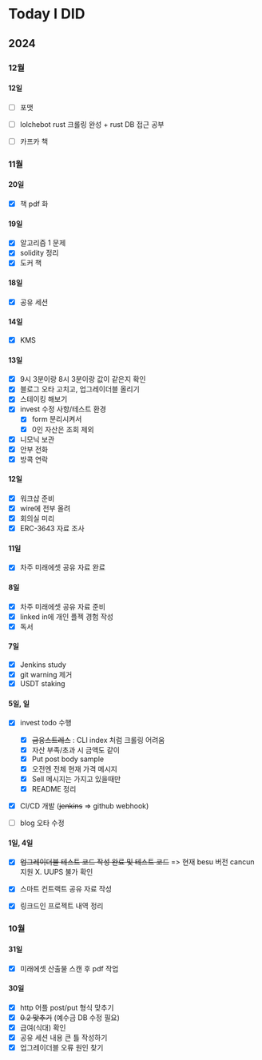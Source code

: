 # Today I DID



## 2024



### 12월

#### 12일

- [ ] 포맷
- [ ] lolchebot rust 크롤링 완성 + rust DB 접근 공부
- [ ] 카프카 책



### 11월

#### 20일

- [x] 책 pdf 화

#### 19일


- [x] 알고리즘 1 문제
- [x] solidity 정리
- [x] 도커 책
#### 18일

- [x] 공유 세션

#### 14일

- [x] KMS

#### 13일

- [x] 9시 3분이랑 8시 3분이랑 값이 같은지 확인
- [x] 블로그 오타 고치고, 업그레이더블 올리기
- [x] 스테이킹 해보기
- [x] invest 수정 사항/테스트 환경
  - [x] form 분리시켜서
  - [x] 0인 자산은 조회 제외

- [x] 니모닉 보관
- [x] 안부 전화
- [x] 방콕 연락

#### 12일

- [x] 워크샵 준비
- [x] wire에 전부 올려
- [x] 회의실 미리
- [x] ERC-3643 자료 조사

#### 11일 

- [x] 차주 미래에셋 공유 자료 완료

#### 8일 

- [x] 차주 미래에셋 공유 자료 준비
- [x] linked in에 개인 플젝 경험 작성
- [x] 독서

#### 7일

- [x] Jenkins study
- [x] git warning 제거
- [x] USDT staking

#### 5일, 일

- [x] invest todo 수행
  - [x] ~~금융스트레스~~ : CLI index 처럼 크롤링 어려움
  - [x] 자산 부족/초과 시 금액도 같이
  - [x] Put post body sample
  - [x] 오전엔 전체 현재 가격 메시지
  - [x] Sell 메시지는 가지고 있을때만
  - [x] README 정리
- [x] CI/CD 개발 (~~jenkins~~ => github webhook)
- [ ] blog 오타 수정


#### 1일, 4일

- [x] ~~업그레이더블 테스트 코드 작성 완료 및 테스트 코드~~ => 현재 besu 버전 cancun 지원 X. UUPS 불가 확인
- [x] 스마트 컨트랙트 공유 자료 작성 
- [x] 링크드인 프로젝트 내역 정리





### 10월

#### 31일

- [x] 미래에셋 산출물 스캔 후 pdf 작업

#### 30일

- [x] http 어플 post/put 형식 맞추기
- [x] ~~0.2 맞추기~~ (예수금 DB 수정 필요)
- [x] 급여(식대) 확인
- [x] 공유 세션 내용 큰 틀 작성하기
- [x] 업그레이더블 오류 원인 찾기
